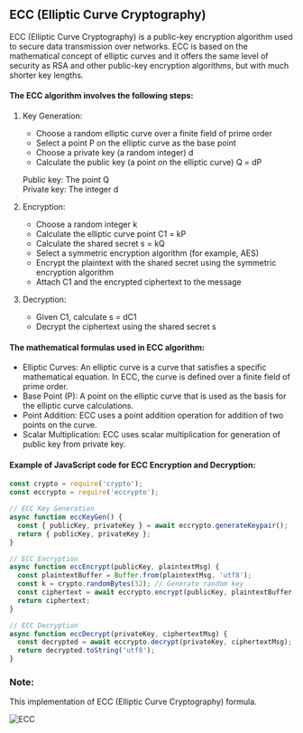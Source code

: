 ## ECC (Elliptic Curve Cryptography)
ECC (Elliptic Curve Cryptography) is a public-key encryption algorithm used to secure data transmission over networks. 
ECC is based on the mathematical concept of elliptic curves and it offers the same level of security as RSA and other public-key 
encryption algorithms, but with much shorter key lengths.

#### The ECC algorithm involves the following steps:

1. Key Generation:
   - Choose a random elliptic curve over a finite field of prime order
   - Select a point P on the elliptic curve as the base point
   - Choose a private key (a random integer) d
   - Calculate the public key (a point on the elliptic curve) Q = dP
   
   Public key: The point Q\
   Private key: The integer d
   
2. Encryption:
   - Choose a random integer k
   - Calculate the elliptic curve point C1 = kP
   - Calculate the shared secret s = kQ
   - Select a symmetric encryption algorithm (for example, AES)
   - Encrypt the plaintext with the shared secret using the symmetric encryption algorithm
   - Attach C1 and the encrypted ciphertext to the message
   
3. Decryption:
   - Given C1, calculate s = dC1
   - Decrypt the ciphertext using the shared secret s

#### The mathematical formulas used in ECC algorithm:

- Elliptic Curves: An elliptic curve is a curve that satisfies a specific mathematical equation. In ECC, the curve is defined over a finite field of prime order.
- Base Point (P): A point on the elliptic curve that is used as the basis for the elliptic curve calculations.
- Point Addition: ECC uses a point addition operation for addition of two points on the curve. 
- Scalar Multiplication: ECC uses scalar multiplication for generation of public key from private key. 

#### Example of JavaScript code for ECC Encryption and Decryption:

```js
const crypto = require('crypto');
const eccrypto = require('eccrypto');

// ECC Key Generation
async function eccKeyGen() {
  const { publicKey, privateKey } = await eccrypto.generateKeypair();
  return { publicKey, privateKey };
}

// ECC Encryption
async function eccEncrypt(publicKey, plaintextMsg) {
  const plaintextBuffer = Buffer.from(plaintextMsg, 'utf8');
  const k = crypto.randomBytes(32); // Generate random key
  const ciphertext = await eccrypto.encrypt(publicKey, plaintextBuffer, [{ k }]);
  return ciphertext;
}

// ECC Decryption
async function eccDecrypt(privateKey, ciphertextMsg) {
  const decrypted = await eccrypto.decrypt(privateKey, ciphertextMsg);
  return decrypted.toString('utf8');
}
```

### Note:
This implementation of ECC (Elliptic Curve Cryptography) formula.

![ECC](https://upload.wikimedia.org/wikipedia/commons/thumb/c/c1/ECClines.svg/680px-ECClines.svg.png)
